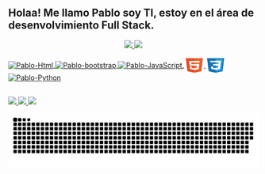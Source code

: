 ## Holaa! Me llamo Pablo soy TI, estoy en el área de desenvolvimiento Full Stack.
<div align="center">
  <a href="https://github.com/pablo-gimenez">
  <img height="180em" src="https://github-readme-stats.vercel.app/api?username=pablo-gimenez&show_icons=true&theme=dark&include_all_commits=true&count_private=true"/>
  <img height="180em" src="https://github-readme-stats.vercel.app/api/top-langs/?username=pablo-gimenez&layout=compact&langs_count=7&theme=dark"/>
</div>
<div style="display: inline_block"><br>
  
  <img align="center" alt="Pablo-Html" height="30" width="40" src="https://cdn.jsdelivr.net/gh/devicons/devicon/icons/php/php-original.svg" />
  <img align="center" alt="Pablo-bootstrap" height="30" width="40" src="https://cdn.jsdelivr.net/gh/devicons/devicon/icons/bootstrap/bootstrap-original.svg" />
  <img align="center" alt="Pablo-JavaScript" height="30" width="40" src="https://cdn.jsdelivr.net/gh/devicons/devicon/icons/javascript/javascript-original.svg" />
  <img align="center" alt="Pablo-HTML" height="30" width="40" src="https://raw.githubusercontent.com/devicons/devicon/master/icons/html5/html5-original.svg">
  <img align="center" alt="Pablo-CSS" height="30" width="40" src="https://raw.githubusercontent.com/devicons/devicon/master/icons/css3/css3-original.svg">
  <img align="center" alt="Pablo-Python" height="30" width="40" src="https://cdn.jsdelivr.net/gh/devicons/devicon/icons/python/python-original.svg" />
  

</div>
  
  ##
 
<div> 
   <a href="https://instagram.com/pablogimenez92" target="_blank"><img src="https://img.shields.io/badge/-Instagram-%0E59E5?style=for-the-badge&logo=instagram&logoColor=white" target="_blank">
 	<a href = "mailto:pablo-gimenez@msn.com"><img src="https://img.shields.io/badge/-Outlook-%23333?style=for-the-badge&logo=Outlook&logoColor=white">
  <a href="https://www.linkedin.com/in/pablogimenezacosta" target="_blank"><img src="https://img.shields.io/badge/-LinkedIn-%230077B5?style=for-the-badge&logo=linkedin&logoColor=white" target="_blank"></a> 
 
  ![Snake animation](https://github.com/pablo-gimenez/pablo-gimenez/blob/output/github-contribution-grid-snake.svg)
 
   </div>
